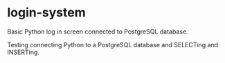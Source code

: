 # login-system
Basic Python log in screen connected to PostgreSQL database.

Testing connecting Python to a PostgreSQL database and SELECTing and INSERTing.
